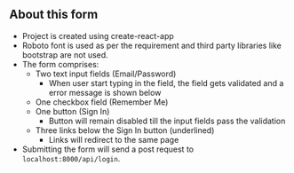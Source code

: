 ## About this form

- Project is created using create-react-app
- Roboto font is used as per the requirement and third party libraries like bootstrap are not used.
- The form comprises:
  - Two text input fields (Email/Password)
    - When user start typing in the field, the field gets validated and a error message is shown below
  - One checkbox field (Remember Me)
  - One button (Sign In)
    - Button will remain disabled till the input fields pass the validation
  - Three links below the Sign In button (underlined)
    - Links will redirect to the same page
- Submitting the form will send a post request to `localhost:8000/api/login`.
